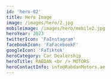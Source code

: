 ```yaml
---
id: 'hero-02'
title: Hero Image
image: /images/hero/2.jpg
mobileimage: /images/hero/mobile2.jpg
heroYear: 2023
twitterIcon: 'FaInstagram'
facebookIcon: 'FaFacebookF'
googleIcon: 'FaTiktok'
heroCategory: Car Dealership
heroTitle: RABDAN <br /> MOTORS
heroContactInfo: info@RabdanMotors.ae
---
```

